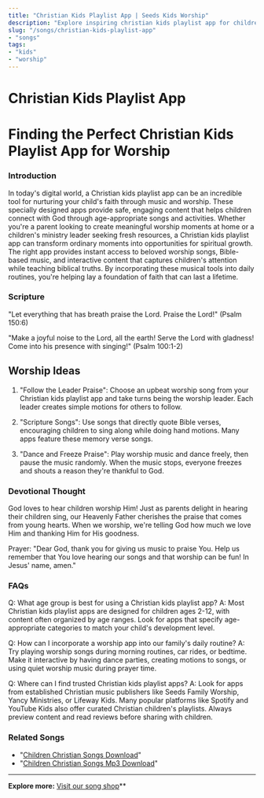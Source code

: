```yaml
---
title: "Christian Kids Playlist App | Seeds Kids Worship"
description: "Explore inspiring christian kids playlist app for children's worship and faith development. Biblical music resources for families and ministry."
slug: "/songs/christian-kids-playlist-app"
- "songs"
tags:
- "kids"
- "worship"
---
```


# Christian Kids Playlist App

# Finding the Perfect Christian Kids Playlist App for Worship

### Introduction
In today's digital world, a Christian kids playlist app can be an incredible tool for nurturing your child's faith through music and worship. These specially designed apps provide safe, engaging content that helps children connect with God through age-appropriate songs and activities. Whether you're a parent looking to create meaningful worship moments at home or a children's ministry leader seeking fresh resources, a Christian kids playlist app can transform ordinary moments into opportunities for spiritual growth. The right app provides instant access to beloved worship songs, Bible-based music, and interactive content that captures children's attention while teaching biblical truths. By incorporating these musical tools into daily routines, you're helping lay a foundation of faith that can last a lifetime.

### Scripture
"Let everything that has breath praise the Lord. Praise the Lord!" (Psalm 150:6)

"Make a joyful noise to the Lord, all the earth! Serve the Lord with gladness! Come into his presence with singing!" (Psalm 100:1-2)

## Worship Ideas
1. "Follow the Leader Praise": Choose an upbeat worship song from your Christian kids playlist app and take turns being the worship leader. Each leader creates simple motions for others to follow.

2. "Scripture Songs": Use songs that directly quote Bible verses, encouraging children to sing along while doing hand motions. Many apps feature these memory verse songs.

3. "Dance and Freeze Praise": Play worship music and dance freely, then pause the music randomly. When the music stops, everyone freezes and shouts a reason they're thankful to God.

### Devotional Thought
God loves to hear children worship Him! Just as parents delight in hearing their children sing, our Heavenly Father cherishes the praise that comes from young hearts. When we worship, we're telling God how much we love Him and thanking Him for His goodness.

Prayer: "Dear God, thank you for giving us music to praise You. Help us remember that You love hearing our songs and that worship can be fun! In Jesus' name, amen."

### FAQs
Q: What age group is best for using a Christian kids playlist app?
A: Most Christian kids playlist apps are designed for children ages 2-12, with content often organized by age ranges. Look for apps that specify age-appropriate categories to match your child's development level.

Q: How can I incorporate a worship app into our family's daily routine?
A: Try playing worship songs during morning routines, car rides, or bedtime. Make it interactive by having dance parties, creating motions to songs, or using quiet worship music during prayer time.

Q: Where can I find trusted Christian kids playlist apps?
A: Look for apps from established Christian music publishers like Seeds Family Worship, Yancy Ministries, or Lifeway Kids. Many popular platforms like Spotify and YouTube Kids also offer curated Christian children's playlists. Always preview content and read reviews before sharing with children.

### Related Songs

- "[Children Christian Songs Download](/songs/children-christian-songs-download/)"
- "[Children Christian Songs Mp3 Download](/songs/children-christian-songs-mp3-download/)"

---

**Explore more:** [Visit our song shop](https://seedskidsworship.com/shop)**

<!-- Schema Markup -->
<script type="application/ld+json">
{
  "@context": "https://schema.org",
  "@type": "MusicRecording",
  "name": "Christian Kids Playlist App",
  "byArtist": {
    "@type": "MusicGroup",
    "name": "Seeds Kids Worship"
  },
  "isFamilyFriendly": true,
  "url": "https://seedskidsworship.com/songs/christian-kids-playlist-app/"
}
</script>